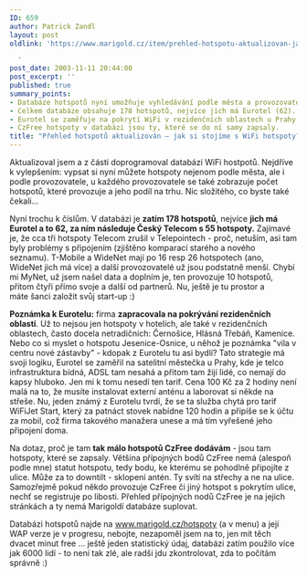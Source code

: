 ```yaml
---
ID: 659
author: Patrick Zandl
layout: post
oldlink: 'https://www.marigold.cz/item/prehled-hotspotu-aktualizovan-jak-si-stojime-s-wifi-hotspoty

  '
post_date: 2003-11-11 20:44:00
post_excerpt: ''
published: true
summary_points:
- Databáze hotspotů nyní umožňuje vyhledávání podle města a provozovatele.
- Celkem databáze obsahuje 178 hotspotů, nejvíce jich má Eurotel (62).
- Eurotel se zaměřuje na pokrytí WiFi v rezidenčních oblastech u Prahy.
- CzFree hotspoty v databázi jsou ty, které se do ní samy zapsaly.
title: "Přehled hotspotů aktualizován – jak si stojíme s WiFi hotspoty?"
---
```


<p>
Aktualizoval jsem a z části doprogramoval databázi WiFi hostpotů. Nejdříve k vylepšením: vypsat si nyní můžete hotspoty nejenom podle města, ale i podle provozovatele, u každého provozovatele se také zobrazuje počet hotspotů, které provozuje a jeho podíl na trhu. Nic složitého, co byste také čekali... </p>

<p>
Nyní trochu k číslům. V databázi je <STRONG>zatím 178 hotspotů</STRONG>, nejvíce <STRONG>jich má Eurotel a to 62, za ním následuje Český Telecom s 55 hotspoty.</STRONG> Zajímavé je, že cca tři hotspoty Telecom zrušil v Telepointech&#160;- proč, netuším, asi tam byly problémy s připojením (zjištěno komparací starého a nového seznamu).&#160;T-Mobile a WideNet mají po 16 resp 26 hotspotech (ano, WideNet jich má více) a další provozovatelé už jsou podstatně menší. Chybí mi MyNet,&#160;už jsem našel data a doplním je, ten provozuje 10 hotspotů, přitom čtyři přímo svoje a další od partnerů. Nu, ještě je tu prostor a máte&#160;šanci založit svůj start-up :)</p>

<p>
<STRONG>Poznámka k Eurotelu:</STRONG> firma <STRONG>zapracovala na pokrývání rezidenčních oblastí</STRONG>. Už to nejsou jen hotspoty v hotelích, ale také v rezidenčních oblastech, často docela netradičních: Černošice, Hlásná Třebáň, Kamenice. Nebo co si myslet o hotspotu Jesenice-Osnice, u něhož je poznámka "vila v centru nové zástavby" - kdopak z Eurotelu tu asi bydlí? Tato strategie má svoji logiku, Eurotel se zaměřil na satelitní městečka u Prahy, kde je telco infrastruktura bídná, ADSL tam nesahá a přitom tam žijí lidé, co nemají do kapsy hluboko. Jen mi k tomu nesedí ten tarif. Cena 100 Kč za 2 hodiny není malá na to, že musíte instalovat externí anténu a laborovat si někde na střeše. Nu, jeden známý z Eurotelu tvrdí, že se ta služba chytá pro tarif WiFiJet Start, který za patnáct stovek nabídne 120 hodin a připíše se k účtu za mobil, což firma takového manažera unese a má tím vyřešené jeho připojení doma. </p>

<p>
Na dotaz, proč je tam <STRONG>tak málo hotspotů CzFree dodávám</STRONG> - jsou tam hotspoty, které se zapsaly. Většina přípojných bodů CzFree nemá (alespoň podle mne) statut hotspotu, tedy bodu, ke kterému se pohodlně připojíte z ulice. Může za to downtilt - sklopení antén. Ty svítí na střechy a ne na ulice. Samozřejmě pokud někdo provozuje CzFree či jiný hotspot&#160;s pokrytím ulice, nechť se registruje po libosti. Přehled&#160;přípojných nodů CzFree je na&#160;jejich stránkách a ty nemá&#160;Marigoldí databáze suplovat. &#160;</p>

<p>
Databázi hotspotů najde na <A href="http://www.marigold.cz/hotspoty">www.marigold.cz/hotspoty</A> (a v menu) a její WAP verze je v progresu, nebojte, nezapoměl jsem na to, jen mít těch dvacet minut free ... ještě jeden statistický údaj, databázi zatím použilo více jak 6000 lidí - to není tak zlé, ale radši jdu zkontrolovat, zda to počítám správně :)</p>